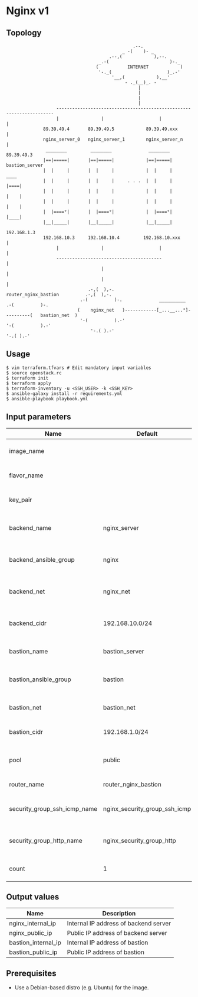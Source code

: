 # Nginx v1

## Topology
```
                                                .--.
                                            _ -(    )- _
                                       .--,(            ),--.
                                   _.-(                       )-._
                                  (           INTERNET            )
                                   '-._(                     )_.-'
                                        '__,(            ),__'
                                             - ._(__)_. -
                                                  |
                                                  |
                                                  |
                                                  |
                   ---------------------------------------------------------------------
                   |                |                     |                            |
              89.39.49.4       89.39.49.5            89.39.49.xxx                      |
              nginx_server_0   nginx_server_1        nginx_server_n                    |
               ________         ________              ________                        89.39.49.3
              |==|=====|       |==|=====|            |==|=====|                     bastion_server
              |  |     |       |  |     |            |  |     |                      ____
              |  |     |       |  |     |     . . .  |  |     |                     |====|
              |  |     |       |  |     |            |  |     |                     |    |
              |  |     |       |  |     |            |  |     |                     |    |
              |  |====°|       |  |====°|            |  |====°|                     |____|
              |__|_____|       |__|_____|            |__|_____|
                                                                                    192.168.1.3
              192.168.10.3     192.168.10.4         192.168.10.xxx                     |
                   |                |                     |                            |
                   ----------------------------------------                            |
                                    |                                                  |
                                    |                                                  |
                               .-,(  ),-.            router_nginx_bastion          .-,(  ),-.
                            .-(          )-.              __________            .-(          )-.
                           (    nginx_net   )------------[_...__...°]----------(   bastion_net  )
                            '-(          ).-'                                   '-(          ).-'
                                '-.( ).-'                                           '-.( ).-'
```

## Usage
```
$ vim terraform.tfvars # Edit mandatory input variables
$ source openstack.rc
$ terraform init
$ terraform apply
$ terraform-inventory -u <SSH_USER> -k <SSH_KEY>
$ ansible-galaxy install -r requirements.yml
$ ansible-playbook playbook.yml
```
## Input parameters
| Name                         | Default                       | Description                                  |
|------------------------------|-------------------------------|----------------------------------------------|
| image_name                   |                               | Image of the instance                        |
| flavor_name                  |                               | Flavor of the instance                       |
| key_pair                     |                               | Key pair name used for SSH                   |
| backend_name                 | nginx_server                  | Name of the backend instance                 |
| backend_ansible_group        | nginx                         | Ansible hostgroups name for backend          |
| backend_net                  | nginx_net                     | Name of the backend network                  |
| backend_cidr                 | 192.168.10.0/24               | CIDR for the backend network                 |
| bastion_name                 | bastion_server                | Name of the bastion instance                 |
| bastion_ansible_group        | bastion                       | Ansible hostgroups name for bastion          |
| bastion_net                  | bastion_net                   | Name of the bastion network                  |
| bastion_cidr                 | 192.168.1.0/24                | CIDR for the bastion network                 |
| pool                         | public                        | Name of the pool to rertieve the floating IP |
| router_name                  | router_nginx_bastion          | Name of the router                           |
| security_group_ssh_icmp_name | nginx_security_group_ssh_icmp | Name of the security group SSH + ICMP        |
| security_group_http_name     | nginx_security_group_http     | Name of the security group HTTP(s)           |
| count                        | 1                             | Number of backend to create                  |

## Output values
| Name                | Description                                  |
|---------------------|----------------------------------------------|
| nginx_internal_ip   | Internal IP address of backend server        |
| nginx_public_ip     | Public IP address of backend server          |
| bastion_internal_ip | Internal IP address of bastion               |
| bastion_public_ip   | Public IP address of bastion                 |

## Prerequisites
* Use a Debian-based distro (e.g. Ubuntu) for the image.

